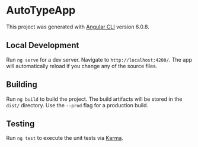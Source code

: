 # AutoTypeApp

This project was generated with [Angular CLI](https://github.com/angular/angular-cli) version 6.0.8.

## Local Development

Run `ng serve` for a dev server. Navigate to `http://localhost:4200/`. The app will automatically reload if you change any of the source files.

## Building

Run `ng build` to build the project. The build artifacts will be stored in the `dist/` directory. Use the `--prod` flag for a production build.

## Testing

Run `ng test` to execute the unit tests via [Karma](https://karma-runner.github.io).

